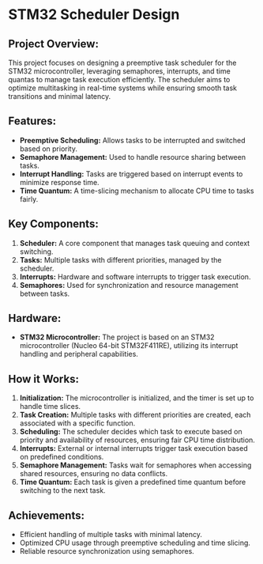 # STM32 Scheduler Design 

## Project Overview:
This project focuses on designing a preemptive task scheduler for the STM32 microcontroller, leveraging semaphores, interrupts, and time quantas to manage task execution efficiently. The scheduler aims to optimize multitasking in real-time systems while ensuring smooth task transitions and minimal latency.

## Features:
- **Preemptive Scheduling:** Allows tasks to be interrupted and switched based on priority.
- **Semaphore Management:** Used to handle resource sharing between tasks.
- **Interrupt Handling:** Tasks are triggered based on interrupt events to minimize response time.
- **Time Quantum:** A time-slicing mechanism to allocate CPU time to tasks fairly.
  
## Key Components:
1. **Scheduler:** A core component that manages task queuing and context switching.
2. **Tasks:** Multiple tasks with different priorities, managed by the scheduler.
3. **Interrupts:** Hardware and software interrupts to trigger task execution.
4. **Semaphores:** Used for synchronization and resource management between tasks.

## Hardware:
- **STM32 Microcontroller:** The project is based on an STM32 microcontroller (Nucleo 64-bit STM32F411RE), utilizing its interrupt handling and peripheral capabilities.
  
## How it Works:
1. **Initialization:** The microcontroller is initialized, and the timer is set up to handle time slices.
2. **Task Creation:** Multiple tasks with different priorities are created, each associated with a specific function.
3. **Scheduling:** The scheduler decides which task to execute based on priority and availability of resources, ensuring fair CPU time distribution.
4. **Interrupts:** External or internal interrupts trigger task execution based on predefined conditions.
5. **Semaphore Management:** Tasks wait for semaphores when accessing shared resources, ensuring no data conflicts.
6. **Time Quantum:** Each task is given a predefined time quantum before switching to the next task.

## Achievements:
- Efficient handling of multiple tasks with minimal latency.
- Optimized CPU usage through preemptive scheduling and time slicing.
- Reliable resource synchronization using semaphores.


